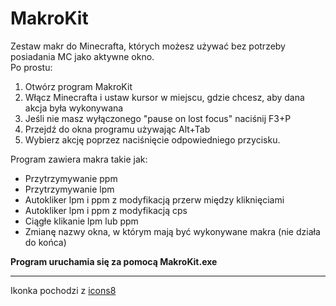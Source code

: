 # MakroKit  
  
Zestaw makr do Minecrafta, których możesz używać bez potrzeby posiadania MC jako aktywne okno.   
Po prostu:
1. Otwórz program MakroKit  
2. Włącz Minecrafta i ustaw kursor w miejscu, gdzie chcesz, aby dana akcja była wykonywana  
3. Jeśli nie masz wyłączonego "pause on lost focus" naciśnij F3+P  
4. Przejdź do okna programu używając Alt+Tab  
5. Wybierz akcję poprzez naciśnięcie odpowiedniego przycisku.  
  
Program zawiera makra takie jak:  
* Przytrzymywanie ppm  
* Przytrzymywanie lpm  
* Autokliker lpm i ppm z modyfikacją przerw między kliknięciami  
* Autokliker lpm i ppm z modyfikacją cps  
* Ciągłe klikanie lpm lub ppm  
* Zmianę nazwy okna, w którym mają być wykonywane makra (nie działa do końca)  
  
**Program uruchamia się za pomocą MakroKit.exe**  
  
***
Ikonka pochodzi z [icons8](https://icons8.com/icons/set/mouse-pointer)  
